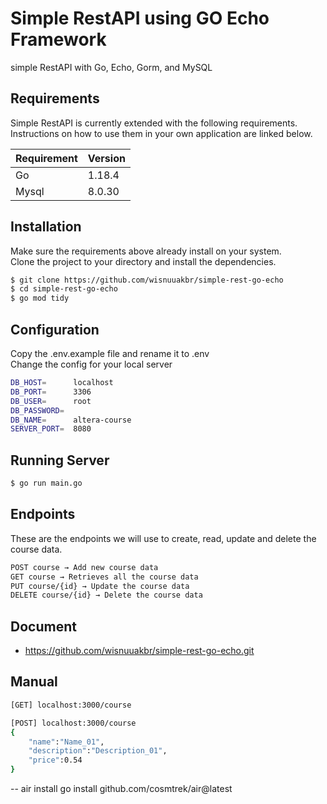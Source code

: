 # Simple RestAPI using GO Echo Framework

simple RestAPI with Go, Echo, Gorm, and MySQL

## Requirements

Simple RestAPI is currently extended with the following requirements.  
Instructions on how to use them in your own application are linked below.

| Requirement | Version |
| ----------- | ------- |
| Go          | 1.18.4  |
| Mysql       | 8.0.30  |

## Installation

Make sure the requirements above already install on your system.  
Clone the project to your directory and install the dependencies.

```bash
$ git clone https://github.com/wisnuuakbr/simple-rest-go-echo
$ cd simple-rest-go-echo
$ go mod tidy
```

## Configuration

Copy the .env.example file and rename it to .env  
Change the config for your local server

```bash
DB_HOST=      localhost
DB_PORT=      3306
DB_USER=      root
DB_PASSWORD=
DB_NAME=      altera-course
SERVER_PORT=  8080
```

## Running Server

```bash
$ go run main.go
```

## Endpoints

These are the endpoints we will use to create, read, update and delete the course data.

```bash
POST course → Add new course data
GET course → Retrieves all the course data
PUT course/{id} → Update the course data
DELETE course/{id} → Delete the course data
```

## Document

- https://github.com/wisnuuakbr/simple-rest-go-echo.git

## Manual

```bash
[GET] localhost:3000/course

[POST] localhost:3000/course
{
    "name":"Name_01",
    "description":"Description_01",
    "price":0.54
}
```

-- air install
go install github.com/cosmtrek/air@latest
